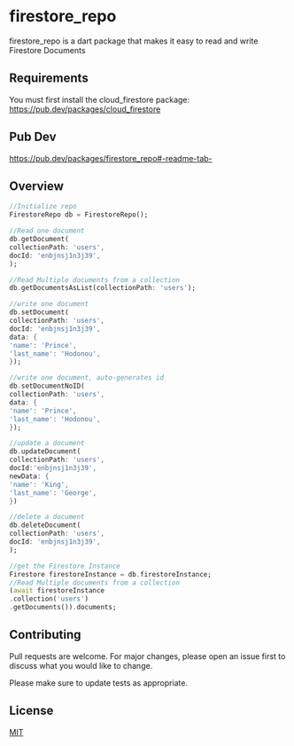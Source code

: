 # firestore_repo

firestore_repo is a dart package that makes it easy to read and write Firestore Documents

## Requirements
You must first install the cloud_firestore package: 
https://pub.dev/packages/cloud_firestore

## Pub Dev
https://pub.dev/packages/firestore_repo#-readme-tab-

## Overview


```Dart
//Initialize repo
FirestoreRepo db = FirestoreRepo();

//Read one document
db.getDocument(
collectionPath: 'users', 
docId: 'enbjnsj1n3j39',
);

//Read Multiple documents from a collection
db.getDocumentsAsList(collectionPath: 'users');

//write one document
db.setDocument(
collectionPath: 'users', 
docId: 'enbjnsj1n3j39', 
data: {
'name': 'Prince', 
'last_name': 'Hodonou',
});

//write one document, auto-generates id
db.setDocumentNoID(
collectionPath: 'users', 
data: {
'name': 'Prince', 
'last_name': 'Hodonou',
});

//update a document
db.updateDocument(
collectionPath: 'users',
docId:'enbjnsj1n3j39',
newData: {
'name': 'King', 
'last_name': 'George',
})

//delete a document
db.deleteDocument(
collectionPath: 'users', 
docId: 'enbjnsj1n3j39',
);

//get the Firestore Instance
Firestore firestoreInstance = db.firestoreInstance;
//Read Multiple documents from a collection
(await firestoreInstance
.collection('users')
.getDocuments()).documents;
```

## Contributing
Pull requests are welcome. For major changes, please open an issue first to discuss what you would like to change.

Please make sure to update tests as appropriate.

## License
[MIT](https://choosealicense.com/licenses/mit/)